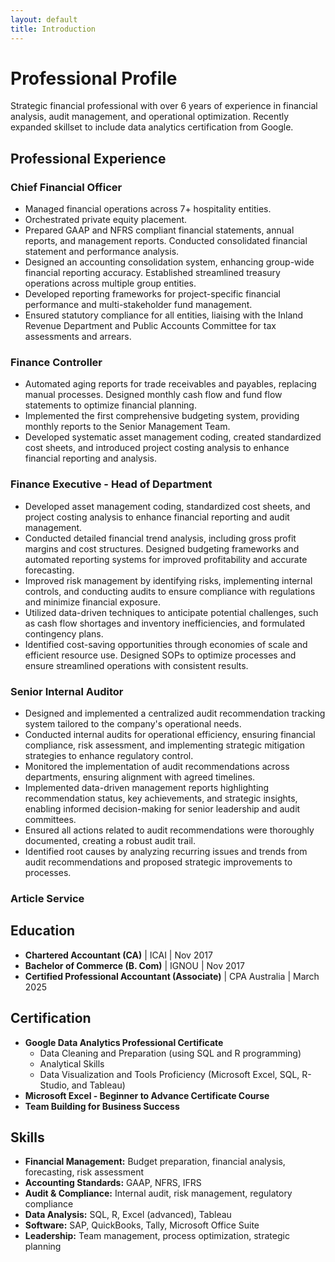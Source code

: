 ```yaml
---
layout: default
title: Introduction
---
```


<h1>Professional Profile</h1>

<p>Strategic financial professional with over 6 years of experience in financial analysis, audit management, and operational optimization. Recently expanded skillset to include data analytics certification from Google.</p>

<h2>Professional Experience</h2>

<h3>Chief Financial Officer</h3>
<ul>
  <li>Managed financial operations across 7+ hospitality entities.</li>
  <li>Orchestrated private equity placement.</li>
  <li>Prepared GAAP and NFRS compliant financial statements, annual reports, and management reports. Conducted consolidated financial statement and performance analysis.</li>
  <li>Designed an accounting consolidation system, enhancing group-wide financial reporting accuracy. Established streamlined treasury operations across multiple group entities.</li>
  <li>Developed reporting frameworks for project-specific financial performance and multi-stakeholder fund management.</li>
  <li>Ensured statutory compliance for all entities, liaising with the Inland Revenue Department and Public Accounts Committee for tax assessments and arrears.</li>
</ul>

<h3>Finance Controller</h3>
<ul>
  <li>Automated aging reports for trade receivables and payables, replacing manual processes. Designed monthly cash flow and fund flow statements to optimize financial planning.</li>
  <li>Implemented the first comprehensive budgeting system, providing monthly reports to the Senior Management Team.</li>
  <li>Developed systematic asset management coding, created standardized cost sheets, and introduced project costing analysis to enhance financial reporting and analysis.</li>
</ul>

<h3>Finance Executive - Head of Department</h3>
<ul>
  <li>Developed asset management coding, standardized cost sheets, and project costing analysis to enhance financial reporting and audit management.</li>
  <li>Conducted detailed financial trend analysis, including gross profit margins and cost structures. Designed budgeting frameworks and automated reporting systems for improved profitability and accurate forecasting.</li>
  <li>Improved risk management by identifying risks, implementing internal controls, and conducting audits to ensure compliance with regulations and minimize financial exposure.</li>
  <li>Utilized data-driven techniques to anticipate potential challenges, such as cash flow shortages and inventory inefficiencies, and formulated contingency plans.</li>
  <li>Identified cost-saving opportunities through economies of scale and efficient resource use. Designed SOPs to optimize processes and ensure streamlined operations with consistent results.</li>
</ul>

<h3>Senior Internal Auditor</h3>
<ul>
  <li>Designed and implemented a centralized audit recommendation tracking system tailored to the company's operational needs.</li>
  <li>Conducted internal audits for operational efficiency, ensuring financial compliance, risk assessment, and implementing strategic mitigation strategies to enhance regulatory control.</li>
  <li>Monitored the implementation of audit recommendations across departments, ensuring alignment with agreed timelines.</li>
  <li>Implemented data-driven management reports highlighting recommendation status, key achievements, and strategic insights, enabling informed decision-making for senior leadership and audit committees.</li>
  <li>Ensured all actions related to audit recommendations were thoroughly documented, creating a robust audit trail.</li>
  <li>Identified root causes by analyzing recurring issues and trends from audit recommendations and proposed strategic improvements to processes.</li>
</ul>

<h3>Article Service</h3>

<h2>Education</h2>
<ul>
  <li><strong>Chartered Accountant (CA)</strong> | ICAI | Nov 2017</li>
  <li><strong>Bachelor of Commerce (B. Com)</strong> | IGNOU | Nov 2017</li>
  <li><strong>Certified Professional Accountant (Associate)</strong> | CPA Australia | March 2025</li>
</ul>

<h2>Certification</h2>
<ul>
  <li><strong>Google Data Analytics Professional Certificate</strong>
    <ul>
      <li>Data Cleaning and Preparation (using SQL and R programming)</li>
      <li>Analytical Skills</li>
      <li>Data Visualization and Tools Proficiency (Microsoft Excel, SQL, R-Studio, and Tableau)</li>
    </ul>
  </li>
  <li><strong>Microsoft Excel - Beginner to Advance Certificate Course</strong></li>
  <li><strong>Team Building for Business Success</strong></li>
</ul>

<h2>Skills</h2>
<ul>
  <li><strong>Financial Management:</strong> Budget preparation, financial analysis, forecasting, risk assessment</li>
  <li><strong>Accounting Standards:</strong> GAAP, NFRS, IFRS</li>
  <li><strong>Audit & Compliance:</strong> Internal audit, risk management, regulatory compliance</li>
  <li><strong>Data Analysis:</strong> SQL, R, Excel (advanced), Tableau</li>
  <li><strong>Software:</strong> SAP, QuickBooks, Tally, Microsoft Office Suite</li>
  <li><strong>Leadership:</strong> Team management, process optimization, strategic planning</li>
</ul>
